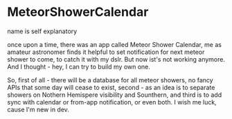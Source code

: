 # MeteorShowerCalendar
 name is self explanatory

once upon a time, there was an app called Meteor Shower Calendar, me as amateur astronomer finds it helpful to set notification for next meteor shower to come, to catch it with my dslr. But now ist's not working anymore. And I thought - hey, I can try to build my own one.


So, first of all - there will be a database for all meteor showers, no fancy APIs that some day will cease to exist, second - as an idea is to separate showers on Nothern Hemispere visibility and Sounthern, and third is to add sync with calendar or from-app notification, or even both. I wish me luck, cause I'm new in dev.
